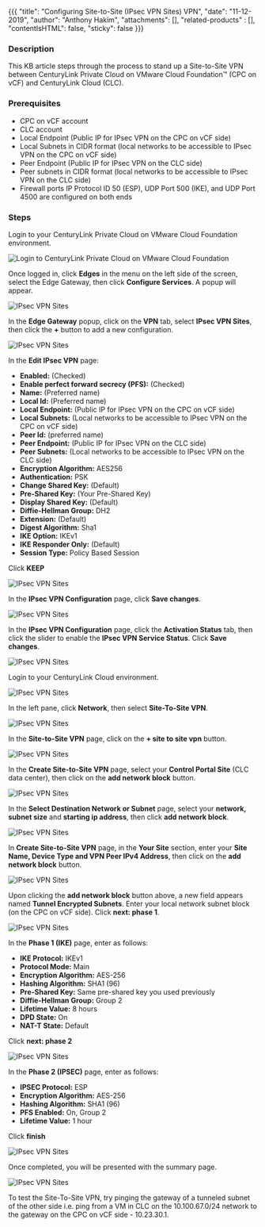 {{{
  "title": "Configuring Site-to-Site (IPsec VPN Sites) VPN",
  "date": "11-12-2019",
  "author": "Anthony Hakim",
  "attachments": [],
  "related-products" : [],
  "contentIsHTML": false,
  "sticky": false
}}}

### Description
This KB article steps through the process to stand up a Site-to-Site VPN between CenturyLink Private Cloud on VMware Cloud Foundation™ (CPC on vCF) and CenturyLink Cloud (CLC).

### Prerequisites
* CPC on vCF account
* CLC account
* Local Endpoint (Public IP for IPsec VPN on the CPC on vCF side)
* Local Subnets in CIDR format (local networks to be accessible to IPsec VPN on the CPC on vCF side)
* Peer Endpoint (Public IP for IPsec VPN on the CLC side)
* Peer subnets in CIDR format (local networks to be accessible to IPsec VPN on the CLC side)
* Firewall ports IP Protocol ID 50 (ESP), UDP Port 500 (IKE), and UDP Port 4500 are configured on both ends

### Steps
Login to your CenturyLink Private Cloud on VMware Cloud Foundation environment.

  ![Login to CenturyLink Private Cloud on VMware Cloud Foundation](../../images/dccf/login-html5.png)

Once logged in, click __Edges__ in the menu on the left side of the screen, select the Edge Gateway, then click __Configure Services__. A popup will appear.

  ![IPsec VPN Sites](../../images/dccf/s2svpn1.png)

In the __Edge Gateway__ popup, click on the __VPN__ tab, select __IPsec VPN Sites__, then click the __+__ button to add a new configuration.

  ![IPsec VPN Sites](../../images/dccf/s2svpn2.png)

In the __Edit IPsec VPN__ page:
 - __Enabled:__ (Checked)
 - __Enable perfect forward secrecy (PFS):__ (Checked)
 - __Name:__ (Preferred name)
 - __Local Id:__ (Preferred name)
 - __Local Endpoint:__ (Public IP for IPsec VPN on the CPC on vCF side)
 - __Local Subnets:__ (Local networks to be accessible to IPsec VPN on the CPC on vCF side)
 - __Peer Id:__ (preferred name)
 - __Peer Endpoint:__ (Public IP for IPsec VPN on the CLC side)
 - __Peer Subnets:__ (Local networks to be accessible to IPsec VPN on the CLC side)
 - __Encryption Algorithm:__ AES256
 - __Authentication:__ PSK
 - __Change Shared Key:__ (Default)
 - __Pre-Shared Key:__ (Your Pre-Shared Key)
 - __Display Shared Key:__ (Default)
 - __Diffie-Hellman Group:__ DH2
 - __Extension:__ (Default)
 - __Digest Algorithm:__ Sha1
 - __IKE Option:__ IKEv1
 - __IKE Responder Only:__ (Default)
 - __Session Type:__ Policy Based Session

Click __KEEP__

  ![IPsec VPN Sites](../../images/dccf/s2svpn3.png)

In the __IPsec VPN Configuration__ page, click __Save changes__.

  ![IPsec VPN Sites](../../images/dccf/s2svpn4.png)

In the __IPsec VPN Configuration__ page, click the __Activation Status__ tab, then click the slider to enable the __IPsec VPN Service Status__. Click __Save changes__.

  ![IPsec VPN Sites](../../images/dccf/s2svpn5.png)

Login to your CenturyLink Cloud environment.

  ![IPsec VPN Sites](../../images/dccf/s2svpn6.png)

In the left pane, click __Network__, then select __Site-To-Site VPN__.

  ![IPsec VPN Sites](../../images/dccf/s2svpn7.png)

In the __Site-to-Site VPN__ page, click on the __+ site to site vpn__ button.

  ![IPsec VPN Sites](../../images/dccf/s2svpn8.png)

In the __Create Site-to-Site VPN__ page, select your __Control Portal Site__ (CLC data center), then click on the __add network block__ button.

  ![IPsec VPN Sites](../../images/dccf/s2svpn9.png)

In the __Select Destination Network or Subnet__ page, select your __network, subnet size__ and __starting ip address__, then click __add network block__.

  ![IPsec VPN Sites](../../images/dccf/s2svpn10.png)

In __Create Site-to-Site VPN__ page, in the __Your Site__ section, enter your __Site Name, Device Type and VPN Peer IPv4 Address__, then click on the __add network block__ button.

  ![IPsec VPN Sites](../../images/dccf/s2svpn11.png)

Upon clicking the __add network block__ button above, a new field appears named __Tunnel Encrypted Subnets__. Enter your local network subnet block (on the CPC on vCF side). Click __next: phase 1__.

  ![IPsec VPN Sites](../../images/dccf/s2svpn12.png)

In the __Phase 1 (IKE)__ page, enter as follows:
  - __IKE Protocol:__ IKEv1
  - __Protocol Mode:__ Main
  - __Encryption Algorithm:__ AES-256
  - __Hashing Algorithm:__ SHA1 (96)
  - __Pre-Shared Key:__ Same pre-shared key you used previously
  - __Diffie-Hellman Group:__ Group 2
  - __Lifetime Value:__ 8 hours
  - __DPD State:__ On
  - __NAT-T State:__ Default

Click __next: phase 2__

  ![IPsec VPN Sites](../../images/dccf/s2svpn13.png)

In the __Phase 2 (IPSEC)__ page, enter as follows:
  - __IPSEC Protocol:__ ESP
  - __Encryption Algorithm:__ AES-256
  - __Hashing Algorithm:__ SHA1 (96)
  - __PFS Enabled:__ On, Group 2
  - __Lifetime Value:__ 1 hour

Click __finish__

  ![IPsec VPN Sites](../../images/dccf/s2svpn14.png)

Once completed, you will be presented with the summary page.

  ![IPsec VPN Sites](../../images/dccf/s2svpn15.png)

To test the Site-To-Site VPN, try pinging the gateway of a tunneled subnet of the other side i.e. ping from a VM in CLC on the 10.100.67.0/24 network to the gateway on the CPC on vCF side - 10.23.30.1.
